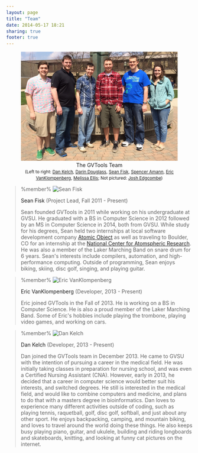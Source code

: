 ```yaml
---
layout: page
title: "Team"
date: 2014-05-17 18:21
sharing: true
footer: true
---
```


<figure>
<img src="/images/team/team.jpg" alt="GVTools Team" usemap="#team-map" />
<figcaption style="text-align: center">The GVTools Team<br /><small>(Left to right: <a href="#dan-kelch">Dan Kelch</a>, <a href="#darin-douglass">Darin Douglass</a>, <a href="#sean-fisk">Sean Fisk</a>, <a href="#spencer-amann">Spencer Amann</a>, <a href="#eric-vanklompenberg">Eric VanKlompenberg</a>, <a href="#melissa-ellis">Melissa Ellis</a>; Not pictured: <a href="#josh-edgcombe">Josh Edgcombe</a>)</small></figcaption>
</figure>

<!-- We had an idea to create an image map where each participant can be clicked, sending the visitor to the participant's bio. However, our layout supports auto-resizing of images, which kind of ruins the image map thing. -->
<!-- <map name="team-map"> -->
<!-- <area href="#sean-fisk" alt="Sean Fisk" shape="poly" coords="..." /> -->
<!-- </map> -->

<!-- Class block is a Discount extension; see http://www.pell.portland.or.us/~orc/Code/discount/#Language.extensions -->

> %member%
> <img src="http://placekitten.com/200/200" alt="Sean Fisk" class="left" /><p class="name"><a id="sean-fisk">Sean Fisk</a>  (Project Lead, Fall 2011 - Present)</p>
> Sean founded GVTools in 2011 while working on his undergraduate at GVSU. He graduated with a BS in Computer Science in 2012 followed by an MS in Computer Science in 2014, both from GVSU. While study for his degrees, Sean held two internships at local software development company [Atomic Object][ao] as well as traveling to Boulder, CO for an internship at the [National Center for Atomspheric Research][ncar]. He was also a member of the Laker Marching Band on snare drum for 6 years. Sean's interests include compilers, automation, and high-performance computing. Outside of programming, Sean enjoys biking, skiing, disc golf, singing, and playing guitar.

[ao]: http://atomicobject.com/
[ncar]: http://ncar.ucar.edu/

<!-- This comment serves to break up the block quote -->
> %member%
> <img src="http://placekitten.com/200/200" alt="Eric VanKlompenberg" class="right" /><p class="name"><a id="eric-vanklompenberg">Eric VanKlompenberg</a>  (Developer, 2013 - Present)</p>
> Eric joined GVTools in the Fall of 2013. He is working on a BS in Computer Science. He is also a proud member of the Laker Marching Band. Some of Eric's hobbies include playing the trombone, playing video games, and working on cars.

<!-- This comment serves to break up the block quote -->
> %member%
> <img src="http://placekitten.com/200/200" alt="Dan Kelch" class="left" /><p class="name"><a id="dan-kelch">Dan Kelch</a>  (Developer, 2013 - Present)</p>
> Dan joined the GVTools team in December 2013. He came to GVSU with the intention of pursuing a career in the medical field. He was initially taking classes in preparation for nursing school, and was even a Certified Nursing Assistant (CNA). However, early in 2013, he decided that a career in computer science would better suit his interests, and switched degrees. He still is interested in the medical field, and would like to combine computers and medicine, and plans to do that with a masters degree in bioinformatics. Dan loves to experience many different activities outside of coding, such as playing tennis, raquetball, golf, disc golf, softball, and just about any other sport. He enjoys backpacking, camping, and mountain biking, and loves to travel around the world doing these things. He also keeps busy playing piano, guitar, and ukulele, building and riding longboards and skateboards, knitting, and looking at funny cat pictures on the internet.

